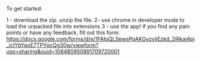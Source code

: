 To get started:

1 - download the zip. unzip the file.
2- use chrome in developer mode to load the unpacked file into extensions
3 - use the app! if you find any pain points or have any feedback, fill out this form: https://docs.google.com/forms/d/e/1FAIpQLSewsPpAKGvzyijEzkd_2iRkai4pi_iclYbYqoE7TPYpcQg30w/viewform?usp=sharing&ouid=106480950891709720001
